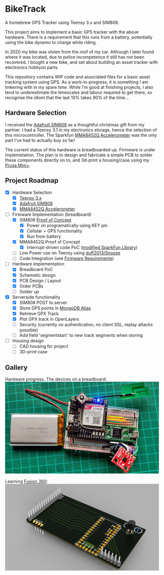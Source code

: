 # BikeTrack
A homebrew GPS Tracker using Teensy 3.x and SIM808.

This project aims to implement a basic GPS tracker with the above hardware. There
is a requirement that this runs from a battery, potentially using the bike dynamo 
to charge while riding.

In 2020 my bike was stolen from the roof of my car. Although I later found where it
was located, due to police incompetence it still has not been recovered. I bought
a new bike, and set about building an asset tracker with electronics hobbyist parts.

This repository contains WIP code and associated files for a basic asset tracking
system using GPS. As a work-in-progress, it is something I am tinkering with in
my spare time. While I'm good at finishing projects, I also tend to underestimate
the timescales and labour required to get there, so recognise the idiom that the 
last 10% takes 90% of the time...

## Hardware Selection
I received the [Adafruit SIM808](https://learn.adafruit.com/adafruit-fona-808-cellular-plus-gps-breakout/overview)
as a thoughtful christmas gift from my partner. I had a Teensy 3.1 in my electronics
storage, hence the selection of this microcontroller. The Sparkfun [MMA8452Q Accelerometer](https://www.sparkfun.com/products/12756)
was the only part I've had to actually buy so far!

The current status of this hardware is breadboarded up. Firmware is under implemetation.
The plan is to design and fabricate a simple PCB to solder these components directly on to, 
and 3d-print a housing/case using my [Prusa Mini+](https://www.prusa3d.com/product/original-prusa-mini-8/).

## Project Roadmap

- [x] Hardware Selection
  - [x] [Teensy 3.x](https://www.pjrc.com/store/teensy32.html)
  - [x] [Adafruit SIM808](https://learn.adafruit.com/adafruit-fona-808-cellular-plus-gps-breakout/overview)
  - [x] [MMA8452Q Accelerometer](https://www.sparkfun.com/products/12756)
- [ ] Firmware Implementation (breadboard)
  - [x] SIM808 [Proof of Concept](https://forums.adafruit.com/viewtopic.php?f=54&t=187767&p=910403)
    - [x] Power on programatically using KEY pin
    - [x] Cellular + GPS functionality
    - [x] Run from battery
  - [x] MMA8452Q Proof of Concept
    - [x] Interrupt-driven code PoC ([modified SparkFun Library](https://github.com/sjmf/SparkFun_MMA8452Q_Arduino_Library))
  - [ ] Low Power use on Teensy using [duff2013/Snooze](https://github.com/duff2013/Snooze)
  - [ ] Code Integration (see [Firmware Requirements](Requirements.md))
- [ ] Hardware implementation
  - [x] Breadboard PoC
  - [x] Schematic design
  - [x] PCB Design / Layout
  - [x] Order PCBs
  - [ ] Solder up
- [x] Serverside functionality
  - [x] SIM808 POST to server
  - [x] Store GPS points in [MongoDB Atlas](https://www.mongodb.com/cloud/atlas/)
  - [x] Retrieve GPX Track
  - [x] Plot GPX track in OpenLayers
  - [ ] Security (currently no authentication, no client SSL, replay attacks possible)
  - [ ] Add field 'segmentstart' to new track segments when storing
- [ ] Housing design
  - [ ] CAD housing for project
  - [ ] 3D-print case

## Gallery

Hardware progress. The devices on a breadboard:
![The tracker hardware on an electronics breadboard](img/breadboard.jpg)

Learning [Fusion 360](https://www.autodesk.co.uk/products/fusion-360/personal):
![A CAD rendering of the PCB](img/pcb-render.png)
